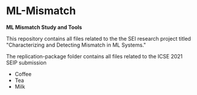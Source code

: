 # ML-Mismatch
<b>ML Mismatch Study and Tools</b>

This repository contains all files related to the the SEI research project titled "Characterizing and Detecting Mismatch in ML Systems."

The replication-package folder contains all files related to the ICSE 2021 SEIP submission

<ul>
  <li>Coffee</li>
  <li>Tea</li>
  <li>Milk</li>
</ul>
